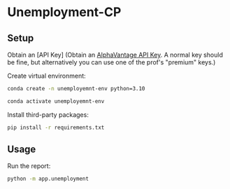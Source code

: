# Unemployment-CP

## Setup

Obtain an [API Key] (Obtain an [AlphaVantage API Key](https://www.alphavantage.co/support/#api-key). A normal key should be fine, but alternatively you can use one of the prof's "premium" keys.)

Create virtual environment:

```sh
conda create -n unemployemnt-env python=3.10
```

```sh
conda activate unemployemnt-env
```

Install third-party packages:

```sh
pip install -r requirements.txt
```


## Usage

Run the report:

```sh
python -m app.unemployment
```
